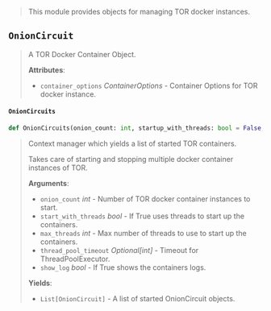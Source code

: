 > This module provides objects for managing TOR docker instances.

<a name="circuit.OnionCircuit"></a>
## `OnionCircuit`

> A TOR Docker Container Object.
> 
> **Attributes**:
> 
> - `container_options` _ContainerOptions_ - Container Options for TOR docker instance.

<a name="circuit.OnionCircuits"></a>
#### `OnionCircuits`

```python
def OnionCircuits(onion_count: int, startup_with_threads: bool = False, max_threads: int = 2, thread_pool_timeout: Optional[int] = None, show_log: bool = False) -> ContextManager[List[OnionCircuit]]
```

> Context manager which yields a list of started TOR containers.
> 
> Takes care of starting and stopping multiple docker container instances of TOR.
> 
> **Arguments**:
> 
> - `onion_count` _int_ - Number of TOR docker container instances to start.
> - `start_with_threads` _bool_ - If True uses threads to start up the containers.
> - `max_threads` _int_ - Max number of threads to use to start up the containers.
> - `thread_pool_timeout` _Optional[int]_ - Timeout for ThreadPoolExecutor.
> - `show_log` _bool_ - If True shows the containers logs.
>   
> 
> **Yields**:
> 
> - `List[OnionCircuit]` - A list of started OnionCircuit objects.

